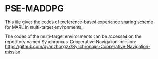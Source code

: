 # PSE-MADDPG
This file gives the codes of preference-based experience sharing scheme for MARL in multi-target environments.

The codes of the multi-target environments can be accessed on the repository named Synchronous-Cooperative-Navigation-mission: https://github.com/guanzhongzx/Synchronous-Cooperative-Navigation-mission 
